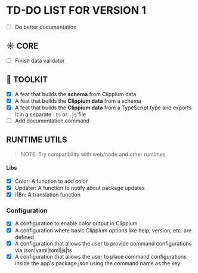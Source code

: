 # TD-DO LIST FOR VERSION 1

- [ ] Do better documentation

## ☀️ CORE

- [ ] Finish data validator

## 🧰 TOOLKIT

- [x] A feat that builds the **schema** from Clippium data
- [x] A feat that builds the **Clippium data** from a schema
- [x] A feat that builds the **Clippium data** from a TypeScript type and exports it in a separate `.ts` or `.js` file
- [ ] Add documentation command

## RUNTIME UTILS

> NOTE: Try compatibility with web/node and other runtimes

#### Libs

- [x] Color: A function to add color
- [x] Updater: A function to notify about package updates
- [x] i18n: A translation function

### Configuration

- [x] A configuration to enable color output in Clippium
- [x] A configuration where basic Clippium options like help, version, etc. are defined
- [x] A configuration that allows the user to provide command configurations via json|yaml|toml|js|ts
- [x] A configuration that allows the user to place command configurations inside the app's package.json using the command name as the key
